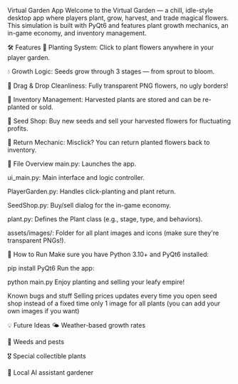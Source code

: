  Virtual Garden App
Welcome to the Virtual Garden — a chill, idle-style desktop app where players plant, grow, harvest, and trade magical flowers. This simulation is built with PyQt6 and features plant growth mechanics, an in-game economy, and inventory management.

🛠 Features
🌼 Planting System: Click to plant flowers anywhere in your player garden.

💧 Growth Logic: Seeds grow through 3 stages — from sprout to bloom.

🧼 Drag & Drop Cleanliness: Fully transparent PNG flowers, no ugly borders!

🧺 Inventory Management: Harvested plants are stored and can be re-planted or sold.

💸 Seed Shop: Buy new seeds and sell your harvested flowers for fluctuating profits.

🔁 Return Mechanic: Misclick? You can return planted flowers back to inventory.

📁 File Overview
main.py: Launches the app.

ui_main.py: Main interface and logic controller.

PlayerGarden.py: Handles click-planting and plant return.

SeedShop.py: Buy/sell dialog for the in-game economy.

plant.py: Defines the Plant class (e.g., stage, type, and behaviors).

assets/images/: Folder for all plant images and icons (make sure they're transparent PNGs!).

🚀 How to Run
Make sure you have Python 3.10+ and PyQt6 installed:

pip install PyQt6
Run the app:

python main.py
Enjoy planting and selling your leafy empire!

Known bugs and stuff
Selling prices updates every time you open seed shop instead of a fixed time
only 1 image for all plants (you can add  your own images if you want)


💡 Future Ideas
🌤️ Weather-based growth rates

🐛 Weeds and pests

🎖️ Special collectible plants

🧠 Local AI assistant gardener